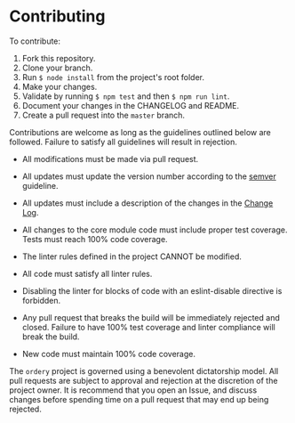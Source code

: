 # Contributing

To contribute:

1. Fork this repository.
2. Clone your branch.
3. Run `$ node install` from the project's root folder.
4. Make your changes.
5. Validate by running `$ npm test` and then `$ npm run lint`.
6. Document your changes in the CHANGELOG and README.
7. Create a pull request into the `master` branch.

Contributions are welcome as long as the guidelines outlined below are followed.  Failure to satisfy all guidelines will result in rejection.

* All modifications must be made via pull request.

* All updates must update the version number according to the [semver](http://semver.org/) guideline.

* All updates must include a description of the changes in the [Change Log](CHANGELOG.md).

* All changes to the core module code must include proper test coverage.  Tests must reach 100% code coverage.

* The linter rules defined in the project CANNOT be modified.

* All code must satisfy all linter rules.

* Disabling the linter for blocks of code with an eslint-disable directive is forbidden.

* Any pull request that breaks the build will be immediately rejected and closed.  Failure to have 100% test coverage and linter compliance will break the build.

* New code must maintain 100% code coverage.

The `ordery` project is governed using a benevolent dictatorship model.  All pull requests are subject to approval and rejection at the discretion of the project owner.  It is recommend that you open an Issue, and discuss changes before spending time on a pull request that may end up being rejected.
